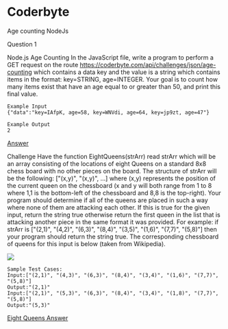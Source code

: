 # Coderbyte
Age counting NodeJs

Question 1

Node.js Age Counting
In the JavaScript file, write a program to perform a GET request on the route https://coderbyte.com/api/challenges/json/age-counting which contains a data key and the value is a string which contains items in the format: key=STRING, age=INTEGER. Your goal is to count how many items exist that have an age equal to or greater than 50, and print this final value.

```
Example Input
{"data":"key=IAfpK, age=58, key=WNVdi, age=64, key=jp9zt, age=47"}

Example Output
2
```
<a href="https://github.com/gunasekharravilla/Coderbyte/blob/master/AgeCounting.js">Answer</a>


Challenge
Have the function EightQueens(strArr) read strArr which will be an array consisting of the locations of eight Queens on a standard 8x8 chess board with no other pieces on the board. The structure of strArr will be the following: ["(x,y)", "(x,y)", ...] where (x,y) represents the position of the current queen on the chessboard (x and y will both range from 1 to 8 where 1,1 is the bottom-left of the chessboard and 8,8 is the top-right). Your program should determine if all of the queens are placed in such a way where none of them are attacking each other. If this is true for the given input, return the string true otherwise return the first queen in the list that is attacking another piece in the same format it was provided. 
For example: if strArr is ["(2,1)", "(4,2)", "(6,3)", "(8,4)", "(3,5)", "(1,6)", "(7,7)", "(5,8)"] then your program should return the string true. The corresponding chessboard of queens for this input is below (taken from Wikipedia). 

![](https://i.imgur.com/zAT24ML.png)

```
Sample Test Cases:
Input:["(2,1)", "(4,3)", "(6,3)", "(8,4)", "(3,4)", "(1,6)", "(7,7)", "(5,8)"]
Output:"(2,1)"
Input:["(2,1)", "(5,3)", "(6,3)", "(8,4)", "(3,4)", "(1,8)", "(7,7)", "(5,8)"]
Output:"(5,3)"
```

<a href="">Eight Queens Answer</a>
